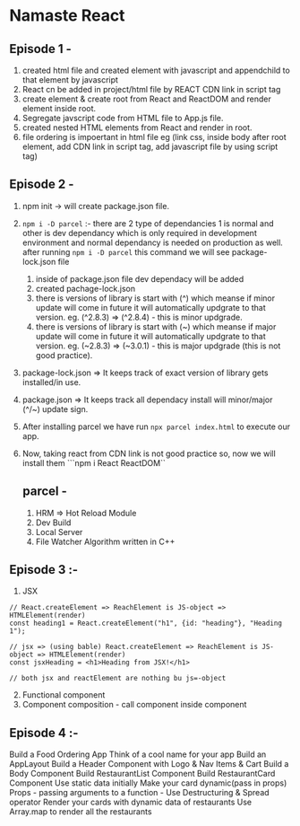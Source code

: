 # Namaste React 

## Episode 1 -
1. created html file and created element with javascript and appendchild to that element by javascript
2. React cn be added in project/html file by REACT CDN link in script tag
3. create element & create root from React and ReactDOM and render element inside root.
4. Segregate javscript code from HTML file to App.js file.
5. created nested HTML elements from React and render in root.
6. file ordering is impoertant in html file eg (link css, inside body after root element, add CDN link in script tag, add javascript file by using script tag)

## Episode 2 -
1. npm init -> will create package.json file.
2. ```npm i -D parcel``` :- there are 2 type of dependancies 1 is normal and other is dev dependancy which is only required in development environment and normal dependancy is needed on production as well.
after running ```npm i -D parcel``` this command we will see package-lock.json file 
    1. inside of package.json file dev dependacy will be added 
    2. created pachage-lock.json
    3. there is versions of library is start with (^) which meanse if minor update will come in future it will automatically updgrate to that version.
    eg. (^2.8.3) => (^2.8.4) - this is minor updgrade.
    4. there is versions of library is start with (~) which meanse if major update will come in future it will automatically updgrate to that version.
    eg. (~2.8.3) => (~3.0.1) - this is major updgrade (this is not good practice).
3. package-lock.json => It keeps track of exact version of library gets installed/in use.
4. package.json => It keeps track all dependacy install will minor/major (^/~) update sign.
5. After installing parcel we have run ```npx parcel index.html``` to execute our app.
6. Now, taking react from CDN link is not good practice so, now we will install them
    ```npm i React ReactDOM``

    ## parcel -
    1. HRM => Hot Reload Module
    2. Dev Build
    3. Local Server
    4. File Watcher Algorithm written in C++

## Episode 3 :-
1. JSX 
```
// React.createElement => ReachElement is JS-object => HTMLElement(render)
const heading1 = React.createElement("h1", {id: "heading"}, "Heading 1");

// jsx => (using bable) React.createElement => ReachElement is JS-object => HTMLElement(render)
const jsxHeading = <h1>Heading from JSX!</h1>

// both jsx and reactElement are nothing bu js=-object 
```
2. Functional component
3. Component composition - call component inside component

## Episode 4 :-
Build a Food Ordering App
Think of a cool name for your app
Build an AppLayout
Build a Header Component with Logo & Nav Items & Cart
Build a Body Component
Build RestaurantList Component
Build RestaurantCard Component
Use static data initially
Make your card dynamic(pass in props)
Props - passing arguments to a function - Use Destructuring & Spread operator
Render your cards with dynamic data of restaurants
Use Array.map to render all the restaurants